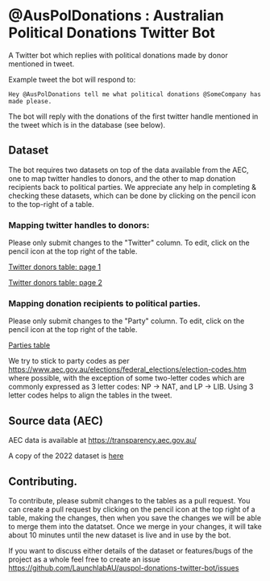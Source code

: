 # @AusPolDonations : Australian Political Donations Twitter Bot

A Twitter bot which replies with political donations made by donor mentioned in tweet.

Example tweet the bot will respond to:

`Hey @AusPolDonations tell me what political donations @SomeCompany has made please.`

The bot will reply with the donations of the first twitter handle mentioned in the tweet which is in the database (see below).

## Dataset

The bot requires two datasets on top of the data available from the AEC, one to map twitter handles to donors, and the other to map donation recipients back to political parties. We appreciate any help in completing & checking these datasets, which can be done by clicking on the pencil icon to the top-right of a table.

### Mapping twitter handles to donors:

Please only submit changes to the "Twitter" column. To edit, click on the pencil icon at the top right of the table.

[Twitter donors table: page 1](data/tables/twitter_donors_page_1.md)

[Twitter donors table: page 2](data/tables/twitter_donors_page_2.md)

### Mapping donation recipients to political parties.

Please only submit changes to the "Party" column. To edit, click on the pencil icon at the top right of the table.

[Parties table](data/tables/parties.md)

We try to stick to party codes as per https://www.aec.gov.au/elections/federal_elections/election-codes.htm where possible, with the exception of some two-letter codes which are commonly expressed as 3 letter codes: NP -> NAT, and LP -> LIB. Using 3 letter codes helps to align the tables in the tweet.

## Source data (AEC)

AEC data is available at https://transparency.aec.gov.au/

A copy of the 2022 dataset is [here](data/src/2022)

## Contributing.

To contribute, please submit changes to the tables as a pull request. You can create a pull request by clicking on the pencil icon at the top right of a table, making the changes, then when you save the changes we will be able to merge them into the datatset. Once we merge in your changes, it will take about 10 minutes until the new dataset is live and in use by the bot.

If you want to discuss either details of the dataset or features/bugs of the project as a whole feel free to create an issue https://github.com/LaunchlabAU/auspol-donations-twitter-bot/issues
